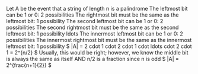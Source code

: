 Let A be the event that a string of length n is a palindrome
The leftmost bit can be 1 or 0: 2 possibilities
The rightmost bit must be the same as the leftmost bit: 1 possibility
The second leftmost bit can be 1 or 0: 2 possibilities
The second rightmost bit must be the same as the second leftmost bit: 1 possibility
ldots
The innermost leftmost bit can be 1 or 0: 2 possibilities
The innermost rightmost bit must be the same as the innermost leftmost bit: 1 possibility
$ |A| = 2 cdot 1 cdot 2 cdot 1 cdot ldots cdot 2 cdot 1 = 2^{n/2} $
Usually, this would be right; however, we know the middle bit is always the same as itself AND n/2 is a fraction since n is odd
$ |A| = 2^{frac{n+1}{2}} $
